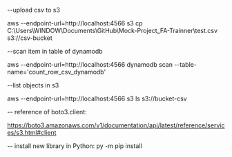 --upload csv to s3

aws --endpoint-url=http://localhost:4566 s3 cp C:\Users\WINDOW\Documents\GitHub\Mock-Project_FA-Trainner\test.csv  s3://csv-bucket

--scan item in table of dynamodb

aws --endpoint-url=http://localhost:4566 dynamodb scan --table-name='count_row_csv_dynamodb' 

--list objects in s3

aws --endpoint-url=http://localhost:4566 s3 ls s3://bucket-csv 

-- reference of boto3.client:

https://boto3.amazonaws.com/v1/documentation/api/latest/reference/services/s3.html#client

-- install new library in Python: py -m pip install
